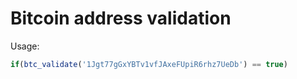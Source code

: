 # Bitcoin address validation

Usage:

```js
if(btc_validate('1Jgt77gGxYBTv1vfJAxeFUpiR6rhz7UeDb') == true)
```


